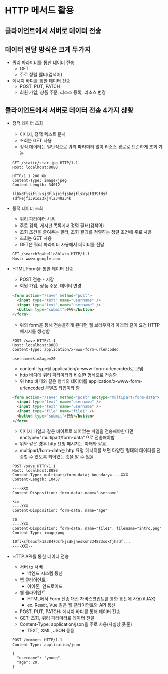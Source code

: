 # HTTP 메서드 활용

## 클라이언트에서 서버로 데이터 전송

## 데이터 전달 방식은 크게 두가지

- 쿼리 파라미터를 통한 데이터 전송
  - GET
  - 주로 정렬 필터(검색어)
- 메시지 바디를 통한 데이터 전송
  - POST, PUT, PATCH
  - 회원 가입, 상품 주문, 리소스 등록, 리소스 변경

## 클라이언트에서 서버로 데이터 전송 4가지 상황

- 정적 데이터 조회

  - 이미지, 정적 텍스트 문서
  - 조회는 GET 사용
  - 정적 데이터는 일반적으로 쿼리 파라미터 없이 리소스 경로로 단순하게 조회 가능

  ```http 요청 메시지
  GET /static/star.jpg HTTP/1.1
  Host: localhost:8080
  ```

  ```http 응답 메시지
  HTTP/1.1 200 OK
  Content-Type: image/jpeg
  Content-Length: 34012

  llkkdfjsifjlksjdflkjeifjskdjflskjef839fdsf
  sdfkejfi391o23kj4l2349234k
  ```

- 동적 데이터 조회

  - 쿼리 파라미터 사용
  - 주로 검색, 게시판 목록에서 정렬 필터(검색어)
  - 조회 조건을 줄여주는 필터, 조회 결과를 정렬하는 정렬 조건에 주로 사용
  - 조회는 GET 사용
  - GET은 쿼리 파라미터 사용해서 데이터를 전달

  ```http 요청 메시지
  GET /search?q=hello&hl=ko HTTP/1.1
  Host: wwww.google.com
  ```

- HTML Form을 통한 데이터 전송

  - POST 전송 - 저장
  - 회원 가입, 상품 주문, 데이터 변경

  ```html
  <form action="/save" method="post">
    <input type="text" name="username" />
    <input type="text" name="username" />
    <button type="submit">전송</button>
  </form>
  ```

  - 위의 form을 통해 전송을하게 된다면 웹 브라우저가 아래와 같이 요청 HTTP 메시지를 생성함

  ```http 요청 메시지
  POST /save HTTP/1.1
  Host: localhost:8080
  Content-Type: application/x-www-form-urlencoded

  username=kim&age=20
  ```

  - content-type을 application/x-www-form-urlencoded로 보냄
  - http 바디에 쿼리 파라미터와 비슷한 형식으로 전송함
  - 위 http 바디와 같은 형식의 데이터를 application/x-www-form-urlencoded 콘텐츠 타입이라 함

  ```html
  <form action="/save" method="post" enctype="multipart/form-data">
    <input type="text" name="username" />
    <input type="text" name="username" />
    <input type="file" name="file1" />
    <button type="submit">전송</button>
  </form>
  ```

  - 이미지 파일과 같은 바이트로 되어있는 파일을 전송해야한다면 enctype="multipart/form-data"으로 전송해야함
  - 위와 같은 경우 http 요청 메시지는 아래와 같음.
  - multipart/form-data는 http 요청 메시지를 보면 다양한 형태의 데이터를 전송할 수 있도록 되어있는 것을 알 수 있음

  ```http 요청 메시지
  POST /save HTTP/1.1
  Host: localhost:8080
  Content-Type: multipart/form-data; boundary=----XXX
  Content-Length: 10457

  ----XXX
  Content-Disposition: form-data; name="username"

  kim
  ----XXX
  Content-Disposition: form-data; name="age"

  20
  ----XXX
  Content-Disposition: form-data; name="file1"; filename="intro.png"
  Content-Type: image/png

  10flksfheusfk123847dsfkjsdkjheskuh234823sdkfjhsdf...
  ----XXX--
  ```

- HTTP API를 통한 데이터 전송

  - 서버 to 서버
    - 백엔드 시스템 통신
  - 앱 클라이언트
    - 아이폰, 안드로이드
  - 웹 클라이언트
    - HTML에서 Form 전송 대신 자바스크립트를 통한 통신에 사용(AJAX)
    - ex. React, Vue 같은 웹 클라이언트와 API 통신
  - POST, PUT, PATCH: 메시지 바디를 통해 데이터 전송
  - GET: 조회, 쿼리 파라미터로 데이터 전달
  - Content-Type: application/json을 주로 사용(사실상 푲준)
    - TEXT, XML, JSON 등등

  ```http 요청 메시지
  POST /members HTTP/1.1
  Content-Type: application/json

  {
    "username": "young",
    "age": 20,
  }
  ```
